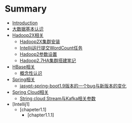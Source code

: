 # Summary

* [Introduction](README.md)
* [大数据基本认识](chapter1.md)
* [Hadoop2X相关](hadoop/README.md)
  * [Hadoop2X集群安装](hadoop/hadoop2xinstall.md)
  * [Intellij运行提交WordCount任务](hadoop/intellij_wordcount.md)
  * [Hadoop2参数设置](hadoop/hadoopparamsetting.md)
  * [Hadoop2.7HA集群搭建笔记](hadoop/hadoop2.7HA分布式环境搭建.md)
* [HBase相关](hbase/README.md)
  * [概念性认识](hbase/concepts.md)
* [Spring相关](springxiang-guan.md)
  * [jasypt-spring-boot1.9版本的一个bug与新版本的变化](spring/jasypt-spring-boot1.9的bug.md)
* [Spring Cloud相关](springcloud.md)
  * [String cloud Stream与Kafka相关参数](springcloud/spring-cloud-stream-kafka.md)
* [Intellij1]
  * [chapeter1.1]
    * [chapter1.1.1]
    

